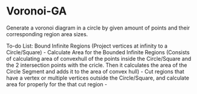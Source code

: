 # Voronoi-GA
Generate a voronoi diagram in a circle by given amount of points and their corresponding region area sizes.


To-do List:
Bound Infinite Regions (Project vertices at infinity to a Circle/Square) - 
Calculate Area for the Bounded Infinite Regions (Consists of calculating area of convexhull of the points inside the Circle/Square and the 2 intersection points with the cricle. Then it calculates the area of the Circle Segment and adds it to the area of convex hull) - 
Cut regions that have a vertex or multiple vertices outside the Circle/Square, and calculate area for properly for the that cut region -
